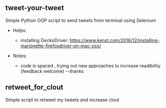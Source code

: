 ## tweet-your-tweet
Simple Python OOP script to send tweets from terminal using Selenium

  - Helps:
    - installing GeckoDriver: https://www.kenst.com/2016/12/installing-marionette-firefoxdriver-on-mac-osx/ 

  - Notes: 
    - code is spaced , trying out new approaches to increase readibility (feedback welcome)  --thanks

## retweet_for_clout
Simple script to retweet my tweets and increase clout
